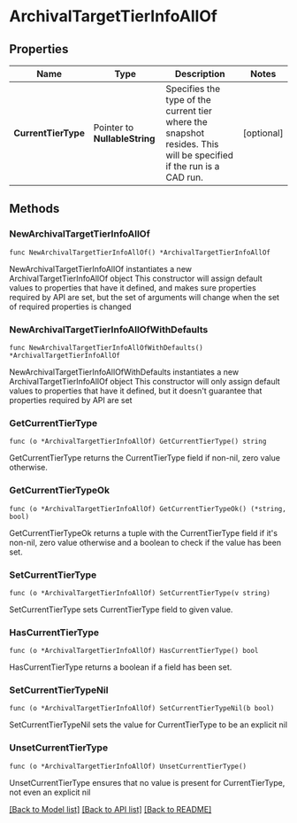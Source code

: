 # ArchivalTargetTierInfoAllOf

## Properties

Name | Type | Description | Notes
------------ | ------------- | ------------- | -------------
**CurrentTierType** | Pointer to **NullableString** | Specifies the type of the current tier where the snapshot resides. This will be specified if the run is a CAD run. | [optional] 

## Methods

### NewArchivalTargetTierInfoAllOf

`func NewArchivalTargetTierInfoAllOf() *ArchivalTargetTierInfoAllOf`

NewArchivalTargetTierInfoAllOf instantiates a new ArchivalTargetTierInfoAllOf object
This constructor will assign default values to properties that have it defined,
and makes sure properties required by API are set, but the set of arguments
will change when the set of required properties is changed

### NewArchivalTargetTierInfoAllOfWithDefaults

`func NewArchivalTargetTierInfoAllOfWithDefaults() *ArchivalTargetTierInfoAllOf`

NewArchivalTargetTierInfoAllOfWithDefaults instantiates a new ArchivalTargetTierInfoAllOf object
This constructor will only assign default values to properties that have it defined,
but it doesn't guarantee that properties required by API are set

### GetCurrentTierType

`func (o *ArchivalTargetTierInfoAllOf) GetCurrentTierType() string`

GetCurrentTierType returns the CurrentTierType field if non-nil, zero value otherwise.

### GetCurrentTierTypeOk

`func (o *ArchivalTargetTierInfoAllOf) GetCurrentTierTypeOk() (*string, bool)`

GetCurrentTierTypeOk returns a tuple with the CurrentTierType field if it's non-nil, zero value otherwise
and a boolean to check if the value has been set.

### SetCurrentTierType

`func (o *ArchivalTargetTierInfoAllOf) SetCurrentTierType(v string)`

SetCurrentTierType sets CurrentTierType field to given value.

### HasCurrentTierType

`func (o *ArchivalTargetTierInfoAllOf) HasCurrentTierType() bool`

HasCurrentTierType returns a boolean if a field has been set.

### SetCurrentTierTypeNil

`func (o *ArchivalTargetTierInfoAllOf) SetCurrentTierTypeNil(b bool)`

 SetCurrentTierTypeNil sets the value for CurrentTierType to be an explicit nil

### UnsetCurrentTierType
`func (o *ArchivalTargetTierInfoAllOf) UnsetCurrentTierType()`

UnsetCurrentTierType ensures that no value is present for CurrentTierType, not even an explicit nil

[[Back to Model list]](../README.md#documentation-for-models) [[Back to API list]](../README.md#documentation-for-api-endpoints) [[Back to README]](../README.md)


